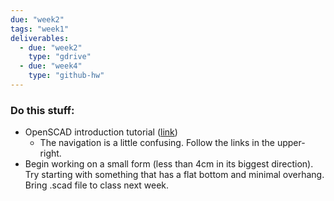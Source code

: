 ```yaml
---
due: "week2"
tags: "week1"
deliverables:
  - due: "week2"
    type: "gdrive"
  - due: "week4"
    type: "github-hw"
---
```


### Do this stuff:

* OpenSCAD introduction tutorial ([link](http://spolearninglab.com/curriculum/software/3d_modeling/openscad_intro.html))
	* The navigation is a little confusing. Follow the links in the upper-right.
* Begin working on a small form (less than 4cm in its biggest direction). Try starting with something that has a flat bottom and minimal overhang. Bring .scad file to class next week.
